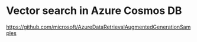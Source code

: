 # Vector search in Azure Cosmos DB 

https://github.com/microsoft/AzureDataRetrievalAugmentedGenerationSamples